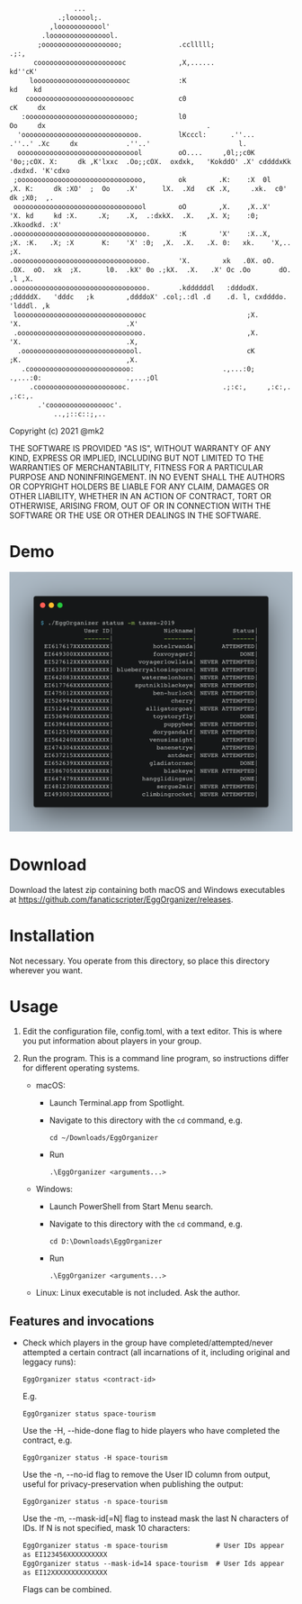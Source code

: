 

                    ...
                .;loooool;.
              ,loooooooooool'
            .loooooooooooooool.
           ;ooooooooooooooooooo;              .cclllll;                         .;:,
          coooooooooooooooooooooc             ,X,......                        kd''cK'
         loooooooooooooooooooooooc            :K                              kd    kd
        coooooooooooooooooooooooooc           c0                             cK     dx
       :ooooooooooooooooooooooooooo;          l0                             Oo     dx                                        .
      'ooooooooooooooooooooooooooooo.         lKcccl:      .''...    .''..' .Xc     dx            .''..'                      l.
      ooooooooooooooooooooooooooooool         oO....     ,0l;;c0K  '0o;;cOX. X:     dk ,K'lxxc  .Oo;;cOX.  oxdxk,   'KokddO' .X' cddddxKk   .dxdxd. 'K'cdxo
     ;ooooooooooooooooooooooooooooooo,        ok        .K:    :X  0l    ,X. K:     dk :XO'  ;  Oo    .X'      lX.  .Xd   cK .X,     .xk.  c0'   dk ;X0;  ,.
     ooooooooooooooooooooooooooooooool        oO        ,X.    ,X..X'    'X. kd     kd :X.     .X;    .X,  .:dxkX.  .X.   ,X. X;    :0;   .Xkoodkd. :X'
    .ooooooooooooooooooooooooooooooooo.       :K        'X'    :X..X,    ;X. :K.   .X; :X       K:    'X' :0;  ,X.  .X.   .X. 0:   xk.    'X,..     ;X.
    .ooooooooooooooooooooooooooooooooo.       'X.        xk   .0X. oO.  .OX.  oO.  xk  ;X.      l0.  .kX' 0o .;kX.  .X.   .X' Oc .Oo       dO.   ,l ,X.
    .ooooooooooooooooooooooooooooooooo.       .kddddddl   :dddodX.  ;dddddX.   'dddc   ;k        ,ddddoX' .col;.:dl .d    .d. l, cxddddo.   'ldddl. ,k
     loooooooooooooooooooooooooooooooc                         ;X.       'X.                          .X'
     .ooooooooooooooooooooooooooooooo.                         ,X.       'X.                          .X,
      .ooooooooooooooooooooooooooool.                          cK        ;K.                          ,X.
       .cooooooooooooooooooooooooo:                      .,...:0;  .,...:0:                     .,...;Ol
         .coooooooooooooooooooooc.                       .;:c:,     ,:c:,.                       ,:c:,.
           .'coooooooooooooooc'.
               ..,;::c::;,..


Copyright (c) 2021 @mk2

THE SOFTWARE IS PROVIDED "AS IS", WITHOUT WARRANTY OF ANY KIND, EXPRESS OR
IMPLIED, INCLUDING BUT NOT LIMITED TO THE WARRANTIES OF MERCHANTABILITY,
FITNESS FOR A PARTICULAR PURPOSE AND NONINFRINGEMENT. IN NO EVENT SHALL THE
AUTHORS OR COPYRIGHT HOLDERS BE LIABLE FOR ANY CLAIM, DAMAGES OR OTHER
LIABILITY, WHETHER IN AN ACTION OF CONTRACT, TORT OR OTHERWISE, ARISING FROM,
OUT OF OR IN CONNECTION WITH THE SOFTWARE OR THE USE OR OTHER DEALINGS IN THE
SOFTWARE.

<!-- begin demo -->

Demo
====

<img width="656" src="demo.png" alt="demo">

<!-- end demo -->

Download
========

Download the latest zip containing both macOS and Windows executables at https://github.com/fanaticscripter/EggOrganizer/releases.

Installation
============

Not necessary. You operate from this directory, so place this directory wherever you want.


Usage
=====

1. Edit the configuration file, config.toml, with a text editor. This is where you put information about players in your group.

2. Run the program. This is a command line program, so instructions differ for different operating systems.

   - macOS:

     - Launch Terminal.app from Spotlight.

     - Navigate to this directory with the `cd` command, e.g.

           cd ~/Downloads/EggOrganizer

     - Run

           .\EggOrganizer <arguments...>

   - Windows:

     - Launch PowerShell from Start Menu search.

     - Navigate to this directory with the `cd` command, e.g.

           cd D:\Downloads\EggOrganizer

     - Run

           .\EggOrganizer <arguments...>

   - Linux: Linux executable is not included. Ask the author.

Features and invocations
------------------------

- Check which players in the group have completed/attempted/never attempted a certain contract (all incarnations of it, including original and leggacy runs):

      EggOrganizer status <contract-id>

  E.g.

      EggOrganizer status space-tourism

  Use the -H, --hide-done flag to hide players who have completed the contract, e.g.

      EggOrganizer status -H space-tourism

  Use the -n, --no-id flag to remove the User ID column from output, useful for privacy-preservation when publishing the output:

      EggOrganizer status -n space-tourism

  Use the -m, --mask-id[=N] flag to instead mask the last N characters of IDs. If N is not specified, mask 10 characters:

      EggOrganizer status -m space-tourism            # User IDs appear as EI123456XXXXXXXXXX
      EggOrganizer status --mask-id=14 space-tourism  # User Ids appear as EI12XXXXXXXXXXXXXX

  Flags can be combined.
